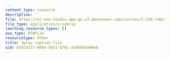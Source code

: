 ```yaml
---
content_type: resource
description: ''
file: https://ol-ocw-studio-app-qa.s3.amazonaws.com/courses/5-310-laboratory-chemistry-fall-2019/83d23317084e5b51878cac0d60aa06eb_dgRLgf4oO2s.vtt
file_type: application/x-subrip
learning_resource_types: []
ocw_type: OCWFile
resourcetype: Other
title: 3play caption file
uid: 83d23317-084e-5b51-878c-ac0d60aa06eb
---
```

